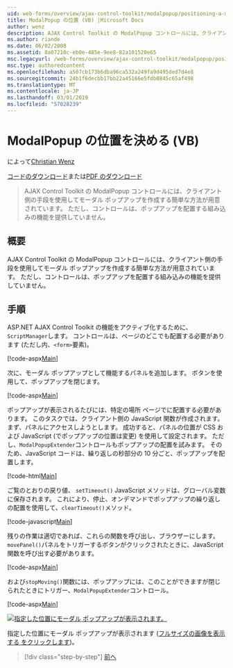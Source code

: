 ```yaml
---
uid: web-forms/overview/ajax-control-toolkit/modalpopup/positioning-a-modalpopup-vb
title: ModalPopup の位置 (VB) |Microsoft Docs
author: wenz
description: AJAX Control Toolkit の ModalPopup コントロールには、クライアント側の手段を使用してモーダル ポップアップを作成する簡単な方法が用意されています。 ただし、制御は提供されませんをしています.
ms.author: riande
ms.date: 06/02/2008
ms.assetid: 8a07210c-eb0e-485e-9ee8-82a101520e65
msc.legacyurl: /web-forms/overview/ajax-control-toolkit/modalpopup/positioning-a-modalpopup-vb
msc.type: authoredcontent
ms.openlocfilehash: a507cb173b6dba96ca532a249fa9d495ded7d4e8
ms.sourcegitcommit: 24b1f6decbb17bb22a45166e5fdb0845c65af498
ms.translationtype: MT
ms.contentlocale: ja-JP
ms.lasthandoff: 03/01/2019
ms.locfileid: "57028239"
---
```

<a name="positioning-a-modalpopup-vb"></a>ModalPopup の位置を決める (VB)
====================
によって[Christian Wenz](https://github.com/wenz)

[コードのダウンロード](http://download.microsoft.com/download/2/4/0/24052038-f942-4336-905b-b60ae56f0dd5/ModalPopup4.vb.zip)または[PDF のダウンロード](http://download.microsoft.com/download/b/6/a/b6ae89ee-df69-4c87-9bfb-ad1eb2b23373/modalpopup4VB.pdf)

> AJAX Control Toolkit の ModalPopup コントロールには、クライアント側の手段を使用してモーダル ポップアップを作成する簡単な方法が用意されています。 ただし、コントロールは、ポップアップを配置する組み込みの機能を提供していません。


## <a name="overview"></a>概要

AJAX Control Toolkit の ModalPopup コントロールには、クライアント側の手段を使用してモーダル ポップアップを作成する簡単な方法が用意されています。 ただし、コントロールは、ポップアップを配置する組み込みの機能を提供していません。

## <a name="steps"></a>手順

ASP.NET AJAX Control Toolkit の機能をアクティブ化するために、`ScriptManager`します。 コントロールは、ページのどこでも配置する必要があります (ただし内、`<form>`要素)。

[!code-aspx[Main](positioning-a-modalpopup-vb/samples/sample1.aspx)]

次に、モーダル ポップアップとして機能するパネルを追加します。 ボタンを使用して、ポップアップを閉じます。

[!code-aspx[Main](positioning-a-modalpopup-vb/samples/sample2.aspx)]

ポップアップが表示されるたびには、特定の場所 ページでに配置する必要があります。 このタスクでは、クライアント側の JavaScript 関数が作成されます。 まず、パネルにアクセスしようとします。 成功すると、パネルの位置が CSS および JavaScript (でポップアップの位置は変更) を使用して設定されます。 ただし、`ModalPopupExtender`コントロールもポップアップの配置を試みます。 そのため、JavaScript コードは、繰り返しの秒部分の 10 分ごと、ポップアップを配置します。

[!code-html[Main](positioning-a-modalpopup-vb/samples/sample3.html)]

ご覧のとおりの戻り値、 `setTimeout()` JavaScript メソッドは、グローバル変数に保存されます。 これにより、停止、オンデマンドでポップアップの繰り返しの配置を使用して、`clearTimeout()`メソッド。

[!code-javascript[Main](positioning-a-modalpopup-vb/samples/sample4.js)]

残りの作業は適切であれば、これらの関数を呼び出し、ブラウザーにします。 `movePanel()`パネルをトリガーするボタンがクリックされたときに、JavaScript 関数を呼び出す必要があります。

[!code-aspx[Main](positioning-a-modalpopup-vb/samples/sample5.aspx)]

および`stopMoving()`関数には、ポップアップには、このことができますが閉じられたときにトリガー、`ModalPopupExtender`コントロール。

[!code-aspx[Main](positioning-a-modalpopup-vb/samples/sample6.aspx)]


[![指定した位置にモーダル ポップアップが表示されます。](positioning-a-modalpopup-vb/_static/image2.png)](positioning-a-modalpopup-vb/_static/image1.png)

指定した位置にモーダル ポップアップが表示されます ([フルサイズの画像を表示する をクリックします](positioning-a-modalpopup-vb/_static/image3.png))。

> [!div class="step-by-step"]
> [前へ](handling-postbacks-from-a-modalpopup-vb.md)
